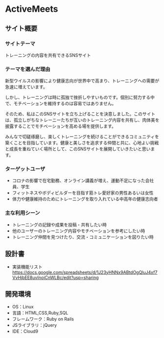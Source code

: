 # ActiveMeets

## サイト概要


### サイトテーマ

トレーニングの内容を共有できるSNSサイト

### テーマを選んだ理由

新型ウイルスの影響により健康志向が世界中で高まり、トレーニングへの需要が急速に増えています。

しかし、トレーニングは時に孤独で挫折しやすいものです。個別に努力する中で、モチベーションを維持するのは容易ではありません。

そのため、私はこのSNSサイトを立ち上げることを決意しました。このサイトは、孤立しがちなトレーニーたちが互いのトレーニング内容を共有し、肉体美を披露することでモチベーションを高める場を提供します。

みんなで切磋琢磨し、楽しくトレーニングを続けることができるコミュニティを築くことを目指しています。健康と美しさを追求する仲間と共に、心地よい挑戦と成長を重ねていく場所として、このSNSサイトを展開していきたいと思います。

### ターゲットユーザ

- コロナの影響で在宅勤務、オンライン講義が増え、運動不足になった会社員、学生
- フィットネスやボディビルダーを目指す筋トレ愛好家の男性あるいは女性
- 体力や健康維持のためにトレーニングを取り入れている中高年の健康志向者

### 主な利用シーン

- トレーニングの記録や成果を投稿・共有したい時
- 他のユーザーのトレーニング内容やモチベーションを参考にしたい時
- トレーニング仲間を見つけたり、交流・コミュニケーションを図りたい時


## 設計書


- 実装機能リスト
  https://docs.google.com/spreadsheets/d/1J23yHNNx9ABtdOgQluJ4xf7VvHjbEE8uvInoiCnWLBc/edit?usp=sharing

## 開発環境


- OS：Linux
- 言語：HTML,CSS,Ruby,SQL
- フレームワーク：Ruby on Rails
- JSライブラリ：jQuery
- IDE：Cloud9

